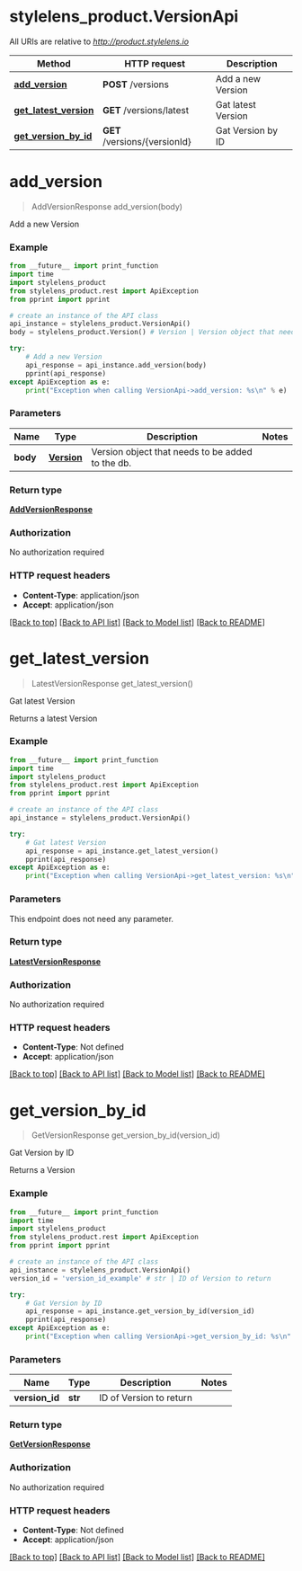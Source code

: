 # stylelens_product.VersionApi

All URIs are relative to *http://product.stylelens.io*

Method | HTTP request | Description
------------- | ------------- | -------------
[**add_version**](VersionApi.md#add_version) | **POST** /versions | Add a new Version
[**get_latest_version**](VersionApi.md#get_latest_version) | **GET** /versions/latest | Gat latest Version
[**get_version_by_id**](VersionApi.md#get_version_by_id) | **GET** /versions/{versionId} | Gat Version by ID


# **add_version**
> AddVersionResponse add_version(body)

Add a new Version



### Example 
```python
from __future__ import print_function
import time
import stylelens_product
from stylelens_product.rest import ApiException
from pprint import pprint

# create an instance of the API class
api_instance = stylelens_product.VersionApi()
body = stylelens_product.Version() # Version | Version object that needs to be added to the db.

try: 
    # Add a new Version
    api_response = api_instance.add_version(body)
    pprint(api_response)
except ApiException as e:
    print("Exception when calling VersionApi->add_version: %s\n" % e)
```

### Parameters

Name | Type | Description  | Notes
------------- | ------------- | ------------- | -------------
 **body** | [**Version**](Version.md)| Version object that needs to be added to the db. | 

### Return type

[**AddVersionResponse**](AddVersionResponse.md)

### Authorization

No authorization required

### HTTP request headers

 - **Content-Type**: application/json
 - **Accept**: application/json

[[Back to top]](#) [[Back to API list]](../README.md#documentation-for-api-endpoints) [[Back to Model list]](../README.md#documentation-for-models) [[Back to README]](../README.md)

# **get_latest_version**
> LatestVersionResponse get_latest_version()

Gat latest Version

Returns a latest Version

### Example 
```python
from __future__ import print_function
import time
import stylelens_product
from stylelens_product.rest import ApiException
from pprint import pprint

# create an instance of the API class
api_instance = stylelens_product.VersionApi()

try: 
    # Gat latest Version
    api_response = api_instance.get_latest_version()
    pprint(api_response)
except ApiException as e:
    print("Exception when calling VersionApi->get_latest_version: %s\n" % e)
```

### Parameters
This endpoint does not need any parameter.

### Return type

[**LatestVersionResponse**](LatestVersionResponse.md)

### Authorization

No authorization required

### HTTP request headers

 - **Content-Type**: Not defined
 - **Accept**: application/json

[[Back to top]](#) [[Back to API list]](../README.md#documentation-for-api-endpoints) [[Back to Model list]](../README.md#documentation-for-models) [[Back to README]](../README.md)

# **get_version_by_id**
> GetVersionResponse get_version_by_id(version_id)

Gat Version by ID

Returns a Version

### Example 
```python
from __future__ import print_function
import time
import stylelens_product
from stylelens_product.rest import ApiException
from pprint import pprint

# create an instance of the API class
api_instance = stylelens_product.VersionApi()
version_id = 'version_id_example' # str | ID of Version to return

try: 
    # Gat Version by ID
    api_response = api_instance.get_version_by_id(version_id)
    pprint(api_response)
except ApiException as e:
    print("Exception when calling VersionApi->get_version_by_id: %s\n" % e)
```

### Parameters

Name | Type | Description  | Notes
------------- | ------------- | ------------- | -------------
 **version_id** | **str**| ID of Version to return | 

### Return type

[**GetVersionResponse**](GetVersionResponse.md)

### Authorization

No authorization required

### HTTP request headers

 - **Content-Type**: Not defined
 - **Accept**: application/json

[[Back to top]](#) [[Back to API list]](../README.md#documentation-for-api-endpoints) [[Back to Model list]](../README.md#documentation-for-models) [[Back to README]](../README.md)

